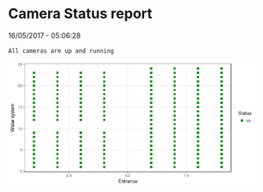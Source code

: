 Camera Status report
================
16/05/2017 - 05:06:28

    All cameras are up and running

![](camreport_files/figure-markdown_github/unnamed-chunk-2-1.png)
